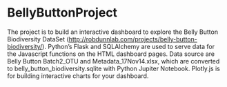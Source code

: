 # BellyButtonProject

The project is to build an interactive dashboard to explore the Belly Button Biodiversity DataSet (http://robdunnlab.com/projects/belly-button-biodiversity/).
Python’s Flask and SQLAlchemy are used to serve data for the Javascript functions on the HTML dashboard pages. Data source are Belly Button Batch2_OTU and Metadata_17Nov14.xlsx, which are converted to belly_button_biodiversity.sqlite with Python Jupiter Notebook.  Plotly.js is for building interactive charts for your dashboard.

